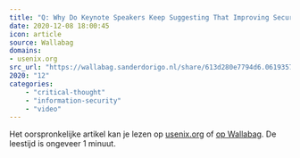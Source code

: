 ```yaml
---
title: "Q: Why Do Keynote Speakers Keep Suggesting That Improving Security Is Possible? A: Because Keynote S..."
date: 2020-12-08 18:00:45
icon: article
source: Wallabag
domains:
- usenix.org
src_url: "https://wallabag.sanderdorigo.nl/share/613d280e7794d6.06193577"
2020: "12"
categories:
    - "critical-thought"
    - "information-security"
    - "video"
---
```

Het oorspronkelijke artikel kan je lezen op [usenix.org](https://www.usenix.org/conference/usenixsecurity18/presentation/mickens) of [op Wallabag](https://wallabag.sanderdorigo.nl/share/613d280e7794d6.06193577). De leestijd is ongeveer 1 minuut.